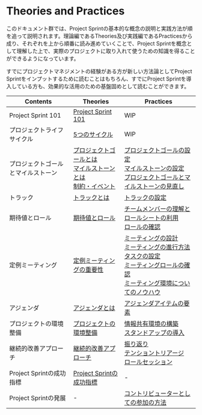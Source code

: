 # Theories and Practices

このドキュメント群では、Project Sprintの基本的な概念の説明と実践方法が順を追って説明されます。理論編であるTheories及び実践編であるPracticesから成り、それぞれを上から順番に読み進めていくことで、Project Sprintを概念として理解した上で、実際のプロジェクトに取り入れて使うための知識を得ることができるようになっています。

すでにプロジェクトマネジメントの経験がある方が新しい方法論としてProject Sprintをインプットするために読むことはもちろん、すでにProject Sprintを導入している方も、効果的な活用のための基盤固めとして読むことができます。

|Contents|Theories|Practices|
| ---- | ---- | ---- |
|Project Sprint 101|[Project Sprint 101](theories/101.md)|WIP|
|プロジェクトライフサイクル|[5つのサイクル](theories/project_lifecycle.md)|WIP|
|プロジェクトゴールとマイルストーン|[プロジェクトゴールとは](theories/project_goals.md)<br>[マイルストーンとは](theories/milestones.md)<br>[制約・イベント](theories/restrictions.md)| [プロジェクトゴールの設定](practices/project_goals.md)<br>[マイルストーンの設定](practices/milestones.md)<br>[プロジェクトゴールとマイルストーンの見直し](practices/reviewing_project_goals_and_milestones.md)|
|トラック|[トラックとは](theories/tracks.md)|[トラックの設定](practices/tracks.md)|
|期待値とロール| [期待値とロール](theories/rolls.md)|[チームメンバーの理解とロールシートの利用](practices/rolls.md)<br>[ロールの確認](practices/reviewing_rolls.md)|
|定例ミーティング|[定例ミーティングの重要性](theories/meetings.md)|[ミーティングの設計](practices/meetings.md)<br>[ミーティングの進行方法](practices/holding_meetings.md)<br>[タスクの設定](practices/tasks.md)<br>[ミーティングロールの確認](practices/meeting_rolls.md)<br>[ミーティング環境についてのノウハウ](practices/meeting_environments.md)|
|アジェンダ|[アジェンダとは](theories/agenda.md)|[アジェンダアイテムの要素](practices/agenda.md)|
|プロジェクトの環境整備|[プロジェクトの環境整備](theories/project_environments.md)| [情報共有環境の構築](practices/project_environments.md)<br>[スタンドアップの導入](practices/stand-up_meetings.md)|
|継続的改善アプローチ|[継続的改善アプローチ](theories/continuous_improvement_approach.md)|[振り返り](practices/looking_back.md)<br>[テンショントリアージ](practices/tension_triage.md)<br>[ロールセッション](practices/role_session.md)|
|Project Sprintの成功指標|[Project Sprintの成功指標](theories/success_metrics.md)|-|
|Project Sprintの発展|-|[コントリビューターとしての参加の方法](https://github.com/copilot-jp/project-sprint/wiki)|
